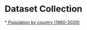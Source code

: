 # Dataset Collection 

*[ Population by country (1960-2020)](https://populationtotal.s3.us-east-2.amazonaws.com/index.html)
